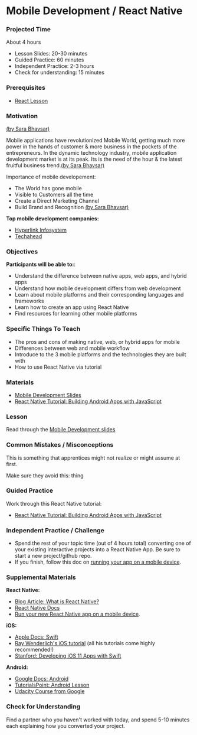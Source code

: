 # Mobile Development / React Native

### Projected Time
About 4 hours
- Lesson Slides: 20-30 minutes
- Guided Practice: 60 minutes
- Independent Practice: 2-3 hours
- Check for understanding: 15 minutes


### Prerequisites

- [React Lesson](/react-js/react.md)

### Motivation
[(by Sara Bhavsar)](https://www.quora.com/Why-is-the-mobile-application-development-important)

Mobile applications have revolutionized Mobile World, getting much more power in the hands of customer & more business in the pockets of the entrepreneurs. In the dynamic technology industry, mobile application development market is at its peak. Its is the need of the hour & the latest fruitful business trend.[(by Sara Bhavsar)](https://www.quora.com/Why-is-the-mobile-application-development-important)

Importance of mobile developement:
- The World has gone mobile
- Visible to Customers all the time
- Create a Direct Marketing Channel
- Build Brand and Recognition
[(by Sara Bhavsar)](https://www.quora.com/Why-is-the-mobile-application-development-important)

**Top mobile development companies:**
- [Hyperlink Infosystem](https://clutch.co/profile/hyperlink-infosystem)
- [Techahead](https://clutch.co/profile/techahead)

### Objectives

**Participants will be able to:**:

- Understand the difference between native apps, web apps, and hybrid apps
- Understand how mobile development differs from web development
- Learn about mobile platforms and their corresponding languages and frameworks 
- Learn how to create an app using React Native
- Find resources for learning other mobile platforms

### Specific Things To Teach
- The pros and cons of making native, web, or hybrid apps for mobile
- Differences between web and mobile workflow
- Introduce to the 3 mobile platforms and the technologies they are built with 
- How to use React Native via tutorial

### Materials

- [Mobile Development Slides](https://docs.google.com/presentation/d/1aaTRvbQf3jouzDCLCPFEazB3zAnNjtnw_Hgc-M6bB_I/edit#slide=id.g22b045fc2c_0_8)
- [React Native Tutorial: Building Android Apps with JavaScript](https://www.raywenderlich.com/247-react-native-tutorial-building-android-apps-with-javascript)

### Lesson

Read through the [Mobile Development slides](https://docs.google.com/presentation/d/1aaTRvbQf3jouzDCLCPFEazB3zAnNjtnw_Hgc-M6bB_I/edit#slide=id.g22b045fc2c_0_8)

### Common Mistakes / Misconceptions

This is something that apprentices might not realize or might assume at first.

Make sure they avoid this: thing


### Guided Practice


Work through this React Native tutorial:

- [React Native Tutorial: Building Android Apps with JavaScript](https://www.raywenderlich.com/247-react-native-tutorial-building-android-apps-with-javascript)


### Independent Practice / Challenge

- Spend the rest of your topic time (out of 4 hours total) converting one of your existing interactive projects into a React Native App. Be sure to start a new project/github repo.
- If you finish, follow this doc on [running your app on a mobile device](https://facebook.github.io/react-native/docs/running-on-device).

### Supplemental Materials

**React Native:**
-  [Blog Article: What is React Native?](https://learnreact.design/2017/06/20/what-is-react-native)
-  [React Native Docs](https://facebook.github.io/react-native/docs/props)
-  [Run your new React Native app on a mobile device](https://facebook.github.io/react-native/docs/running-on-device).

**iOS:**
- [Apple Docs: Swift](https://developer.apple.com/documentation/swift)
- [Ray Wenderlich's iOS tutorial](https://www.raywenderlich.com/)  (all his tutorials come highly recommended!)
- [Stanford: Developing iOS 11 Apps with Swift](https://itunes.apple.com/us/course/developing-ios-11-apps-with-swift/id1309275316)

**Android:**
- [Google Docs: Android](https://developers.google.com/training/android/)
- [TutorialsPoint: Android Lesson](https://www.tutorialspoint.com/android/)
- [Udacity Course from Google](https://www.udacity.com/grow-with-google)

### Check for Understanding

Find a partner who you haven't worked with today, and spend 5-10 minutes each explaining how you converted your project.
